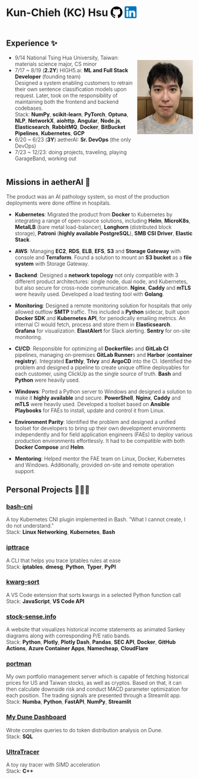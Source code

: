 <div style="font-weight: 300;">

# Kun-Chieh (KC) Hsu <span style="vertical-align: middle;">[![](./assets/github.png)](https://github.com/sieginglion/sieginglion.github.io)</span> <span style="vertical-align: middle;">[![](./assets/linkedin.png)](https://www.linkedin.com/in/sieginglion)</span>

<div style="display: flex; justify-content: space-between; align-items: center;">
<div>

## Experience ✨

- 9/14 National Tsing Hua University, Taiwan: materials science major, CS minor
- 7/17 ~ 8/19 (**2.2Y**) HIGH5.ai: **ML and Full Stack Developer** (founding team) \
  Designed a system enabling customers to retrain their own sentence classification models upon request. Later, took on the responsibility of maintaining both the frontend and backend codebases. \
  Stack: **NumPy**, **scikit-learn**, **PyTorch**, **Optuna**, **NLP**, **NetworkX**, **aiohttp**, **Angular**, **Node.js**, **Elasticsearch**, **RabbitMQ**, **Docker**, **BitBucket Pipelines**, **Kubernetes**, **GCP**
- 6/20 ~ 6/23 (**3Y**) aetherAI: **Sr. DevOps** (the only DevOps)
- 7/23 ~ 12/23: doing projects, traveling, playing GarageBand, working out

</div>
<img src="./assets/sieginglion.jpeg" height=200></img>
</div>

## Missions in aetherAI 🎯

The product was an AI pathology system, so most of the production deployments were done offline in hospitals.

- **Kubernetes**: Migrated the product from **Docker** to Kubernetes by integrating a range of open-source solutions, including **Helm**, **MicroK8s**, **MetalLB** (bare metal load-balancer), **Longhorn** (distributed block storage), **Patroni** (**highly available PostgreSQL**), **SMB CSI Driver**, **Elastic Stack**.

- **AWS**: Managing **EC2**, **RDS**, **ELB**, **EFS**, **S3** and **Storage Gateway** with console and **Terraform**. Found a solution to mount an **S3 bucket** as a **file system** with Storage Gateway.

- **Backend**: Designed a **network topology** not only compatible with 3 different product architectures: single node, dual node, and Kubernetes, but also secure for cross-node communication. **Nginx**, **Caddy** and **mTLS** were heavily used. Developed a load testing tool with **Golang**.

- **Monitoring**: Designed a remote monitoring solution for hospitals that only allowed outflow **SMTP** traffic. This included a **Python** sidecar, built upon **Docker SDK** and **Kubernetes API**, for periodically emailing metrics. An internal CI would fetch, process and store them in **Elasticsearch**. **Grafana** for visualization. **ElastAlert** for Slack alerting. **Sentry** for on-site monitoring.

- **CI/CD**: Responsible for optimizing all **Dockerfile**s and **GitLab CI** pipelines, managing on-premises **GitLab Runner**s and **Harbor** (**container registry**). Integrated **Earthly**, **Trivy** and **ArgoCD** into the CI. Identified the problem and designed a pipeline to create unique offline deployables for each customer, using ClickUp as the single source of truth. **Bash** and **Python** were heavily used.

- **Windows**: Ported a Python server to Windows and designed a solution to make it **highly available** and secure. **PowerShell**, **Nginx**, **Caddy** and **mTLS** were heavily used. Developed a toolset based on **Ansible Playbooks** for FAEs to install, update and control it from Linux.

- **Environment Parity**: Identified the problem and designed a unified toolset for developers to bring up their own development environments independently and for field application engineers (FAEs) to deploy various production environments effortlessly. It had to be compatible with both **Docker Compose** and **Helm**.

- **Mentoring**: Helped mentor the FAE team on Linux, Docker, Kubernetes and Windows. Additionally, provided on-site and remote operation support.

## Personal Projects 🧑🏻‍💻

### [bash-cni](https://github.com/sieginglion/bash-cni)

A toy Kubernetes CNI plugin implemented in Bash. "What I cannot create, I do not understand." \
Stack: **Linux Networking**, **Kubernetes**, **Bash**

### [ipttrace](https://pypi.org/project/ipttrace)

A CLI that helps you trace Iptables rules at ease \
Stack: **iptables**, **dmesg**, **Python**, **Typer**, **PyPI**

### [kwarg-sort](https://marketplace.visualstudio.com/items?itemName=sieginglion.kwarg-sort)

A VS Code extension that sorts kwargs in a selected Python function call \
Stack: **JavaScript**, **VS Code API**

### [stock-sense.info](https://stock-sense.info)

A website that visualizes historical income statements as animated Sankey diagrams along with corresponding P/E ratio bands. \
Stack: **Python**, **Plotly**, **Plotly Dash**, **Pandas**, **SEC API**, **Docker**, **GitHub Actions**, **Azure Container Apps**, **Namecheap**, **CloudFlare**

### [portman](https://github.com/sieginglion/portman)

My own portfolio management server which is capable of fetching historical prices for US and Taiwan stocks, as well as cryptos. Based on that, it can then calculate downside risk and conduct MACD parameter optimization for each position. The trading signals are presented through a Streamlit app. \
Stack: **Numba**, **Python**, **FastAPI**, **NumPy**, **Streamlit**

### [My Dune Dashboard](https://dune.com/sieginglion/gmx)

Wrote complex queries to do token distribution analysis on Dune. \
Stack: **SQL**

### [UltraTracer](https://github.com/sieginglion/UltraTracer)

A toy ray tracer with SIMD acceleration \
Stack: **C++**

</div>

